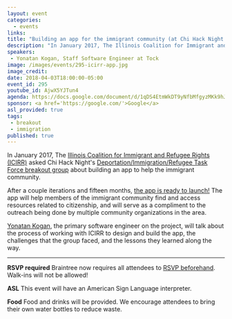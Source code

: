 ```yaml
---
layout: event
categories: 
  - events
links:
title: "Building an app for the immigrant community (at Chi Hack Night!)"
description: "In January 2017, The Illinois Coalition for Immigrant and Refugee Rights (ICIRR) asked Chi Hack Night’s Deportation/Immigration/Refugee Task Force breakout group about building an app to help the immigrant community. Yonatan Kogan, the primary software engineer on the project, will talk about the process of working with ICIRR to design and build the app, the challenges that the group faced, and the lessons they learned along the way."
speakers:
 - Yonatan Kogan, Staff Software Engineer at Tock
image: /images/events/295-icirr-app.jpg
image_credit: 
date: 2018-04-03T18:00:00-05:00
event_id: 295
youtube_id: AjwX5YJTun4
agenda: https://docs.google.com/document/d/1qDS4EtmWkDT9yNfbMfgyzMKk9hJnW2dN247OXo1OxKQ/edit#
sponsor: <a href='https://google.com/'>Google</a>
asl_provided: true
tags: 
 - breakout
 - immigration
published: true
---
```


In January 2017, The [Illinois Coalition for Immigrant and Refugee Rights (ICIRR)](http://www.icirr.org/) asked Chi Hack Night's [Deportation/Immigration/Refugee Task Force breakout group](https://github.com/chihacknight/breakout-groups/issues/62) about building an app to help the immigrant community. 

After a couple iterations and fifteen months, [the app is ready to launch!](https://icirr-demo-staging.herokuapp.com/) The app will help members of the immigrant community find and access resources related to citizenship, and will serve as a compliment to the outreach being done by multiple community organizations in the area.

[Yonatan Kogan](https://twitter.com/yjkogan), the primary software engineer on the project, will talk about the process of working with ICIRR to design and build the app, the challenges that the group faced, and the lessons they learned along the way. 

---

**RSVP required** Braintree now requires all attendees to [RSVP beforehand](https://www.eventbrite.com/e/chi-hack-night-registration-41703945624). Walk-ins will not be allowed!

**ASL** This event will have an American Sign Language interpreter.

**Food** Food and drinks will be provided. We encourage attendees to bring their own water bottles to reduce waste.